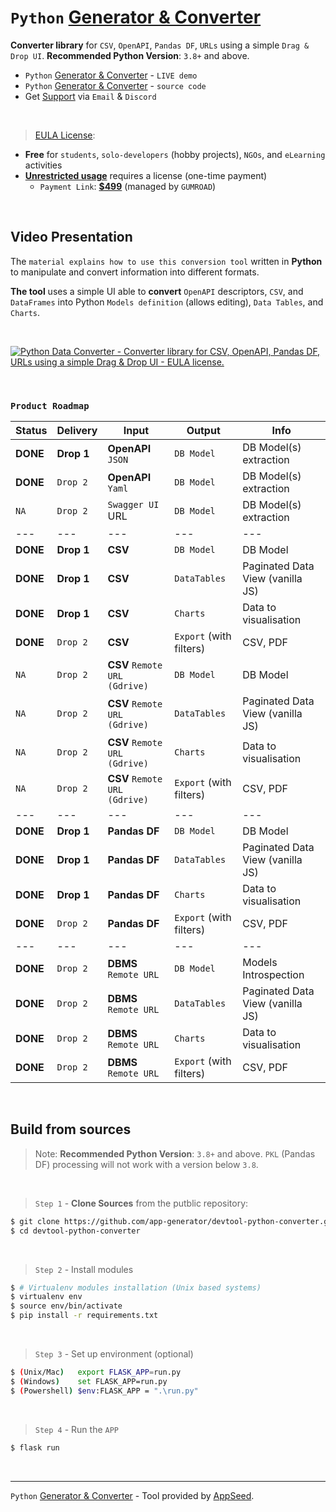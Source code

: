 # `Python` [Generator & Converter](https://app-generator.dev/)

**Converter library** for `CSV`, `OpenAPI`, `Pandas DF`, `URLs` using a simple `Drag & Drop UI`. **Recommended Python Version**: `3.8+` and above.

- `Python` [Generator & Converter](https://app-generator.dev/) - `LIVE demo`
- `Python` [Generator & Converter](https://github.com/app-generator/devtool-python-converter) - `source code`
- Get [Support](https://appseed.us/support/) via `Email` & `Discord`

<br />

> [EULA License](https://github.com/app-generator/devtool-python-converter/blob/master/LICENSE.md): 

- **Free** for `students`, `solo-developers` (hobby projects), `NGOs`, and `eLearning` activities
- **[Unrestricted usage](https://github.com/app-generator/devtool-python-converter/blob/master/LICENSE.md#lifetime-license)** requires a license (one-time payment) 
  - `Payment Link`: **[$499](https://appseed.gumroad.com/l/devtool-python-converter)** (managed by `GUMROAD`) 

<br />

## Video Presentation 

The `material explains how to use this conversion tool` written in **Python** to manipulate and convert information into different formats. 

**The tool** uses a simple UI able to **convert** `OpenAPI` descriptors, `CSV`, and `DataFrames` into Python `Models definition` (allows editing), `Data Tables`, and `Charts`. 

<br />

[![Python Data Converter - Converter library for CSV, OpenAPI, Pandas DF, URLs using a simple Drag & Drop UI - EULA license.](https://user-images.githubusercontent.com/51070104/207289612-000891c6-7c4d-487c-9599-7aac96928f0b.jpg)](https://www.youtube.com/watch?v=87qvYSvjGOk)

<br />

### `Product Roadmap`

| Status | Delivery | Input | Output | Info | 
| --- | --- | --- | --- | --- |
| **DONE** | **Drop 1** | **OpenAPI** `JSON` | `DB Model` | DB Model(s) extraction |
| **DONE** | `Drop 2` | **OpenAPI** `Yaml` | `DB Model` | DB Model(s) extraction |
| `NA` | `Drop 2` | `Swagger UI` URL | `DB Model` | DB Model(s) extraction |
| --- | --- | --- | --- | --- |
| **DONE** | **Drop 1** | **CSV** | `DB Model` | DB Model |
| **DONE** | **Drop 1** | **CSV** | `DataTables` | Paginated Data View (vanilla JS) |
| **DONE** | **Drop 1** | **CSV** | `Charts` | Data to visualisation  |
| **DONE** | `Drop 2` | **CSV** | `Export` (with filters) | CSV, PDF  |
| `NA` | `Drop 2` | **CSV** `Remote URL (Gdrive)` | `DB Model` | DB Model |
| `NA` | `Drop 2` | **CSV** `Remote URL (Gdrive)` | `DataTables` | Paginated Data View (vanilla JS) |
| `NA` | `Drop 2` | **CSV** `Remote URL (Gdrive)` | `Charts` | Data to visualisation  |
| `NA` | `Drop 2` | **CSV** `Remote URL (Gdrive)` | `Export` (with filters) | CSV, PDF  |
| --- | --- | --- | --- | --- |
| **DONE** | **Drop 1** | **Pandas DF** | `DB Model` | DB Model |
| **DONE** | **Drop 1** | **Pandas DF** | `DataTables` | Paginated Data View (vanilla JS) |
| **DONE** | **Drop 1** | **Pandas DF** | `Charts` | Data to visualisation  |
| **DONE** | `Drop 2` | **Pandas DF** | `Export` (with filters) | CSV, PDF  |
| --- | --- | --- | --- | --- |
| **DONE** | `Drop 2` | **DBMS** `Remote URL` | `DB Model` | Models Introspection |
| **DONE** | `Drop 2` | **DBMS** `Remote URL` | `DataTables` | Paginated Data View (vanilla JS) |
| **DONE** | `Drop 2` | **DBMS** `Remote URL` | `Charts` | Data to visualisation  |
| **DONE** | `Drop 2` | **DBMS** `Remote URL` | `Export` (with filters) | CSV, PDF  |

<br />

## Build from sources

> Note: **Recommended Python Version**: `3.8+` and above. `PKL` (Pandas DF) processing will not work with a version below `3.8`. 

<br />

> `Step 1` - **Clone Sources** from the putblic repository:  

```bash
$ git clone https://github.com/app-generator/devtool-python-converter.git
$ cd devtool-python-converter
```

<br />

> `Step 2` - Install modules 

```bash
$ # Virtualenv modules installation (Unix based systems)
$ virtualenv env
$ source env/bin/activate
$ pip install -r requirements.txt
```

<br />

> `Step 3` - Set up environment (optional) 

```bash
$ (Unix/Mac)   export FLASK_APP=run.py
$ (Windows)    set FLASK_APP=run.py
$ (Powershell) $env:FLASK_APP = ".\run.py"
```

<br />

> `Step 4` - Run the `APP` 

```bash
$ flask run 
```

<br />

---
`Python` [Generator & Converter](https://app-generator.dev/) - Tool provided by [AppSeed](https://appseed.us).
